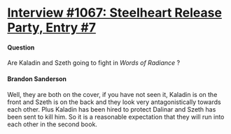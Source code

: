 # [Interview #1067: Steelheart Release Party, Entry #7](https://www.theoryland.com/intvmain.php?i=1067#7)

#### Question

Are Kaladin and Szeth going to fight in
*Words of Radiance*
?

#### Brandon Sanderson

Well, they are both on the cover, if you have not seen it, Kaladin is on the front and Szeth is on the back and they look very antagonistically towards each other. Plus Kaladin has been hired to protect Dalinar and Szeth has been sent to kill him. So it is a reasonable expectation that they will run into each other in the second book.

